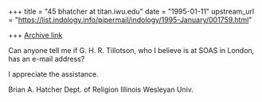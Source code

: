 +++
title = "45 bhatcher at titan.iwu.edu"
date = "1995-01-11"
upstream_url = "https://list.indology.info/pipermail/indology/1995-January/001759.html"

+++
[Archive link](https://list.indology.info/pipermail/indology/1995-January/001759.html)



Can anyone tell me if G. H. R. Tillotson, who I believe is at
SOAS in London, has an e-mail address?

I appreciate the assistance.

Brian A. Hatcher
Dept. of Religion
Illinois Wesleyan Univ.







